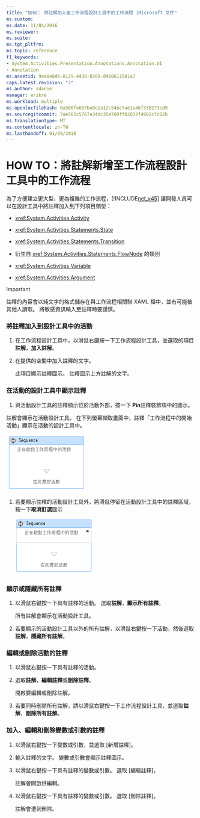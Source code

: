 ```yaml
---
title: "如何： 將註解加入至工作流程設計工具中的工作流程 |Microsoft 文件"
ms.custom: 
ms.date: 11/04/2016
ms.reviewer: 
ms.suite: 
ms.tgt_pltfrm: 
ms.topic: reference
f1_keywords:
- System.Activities.Presentation.Annotations.Annotation.UI
- Annotation
ms.assetid: 9aa0e8d6-8129-4438-8389-d460611581a7
caps.latest.revision: "7"
ms.author: sdanie
manager: erikre
ms.workload: multiple
ms.openlocfilehash: 0a508fe657be8e2a12c54bc7ae1a46f338273cd9
ms.sourcegitcommit: 7ae502c5767a34dc35e760ff02032f4902c7c02b
ms.translationtype: MT
ms.contentlocale: zh-TW
ms.lasthandoff: 01/09/2018
---
```

# <a name="how-to-add-comments-to-a-workflow-in-the-workflow-designer"></a>HOW TO：將註解新增至工作流程設計工具中的工作流程
為了方便建立更大型、更為複雜的工作流程，[!INCLUDE[net_v45](../ide/includes/net_v45_md.md)] 讓開發人員可以在設計工具中將註釋加入到下列項目類型：  
  
-   <xref:System.Activities.Activity>  
  
-   <xref:System.Activities.Statements.State>  
  
-   <xref:System.Activities.Statements.Transition>  
  
-   衍生自 <xref:System.Activities.Statements.FlowNode> 的類別  
  
-   <xref:System.Activities.Variable>  
  
-   <xref:System.Activities.Argument>  
  
> [!IMPORTANT]
>  註釋的內容會以純文字的格式儲存在與工作流程相關聯 XAML 檔中，並有可能被其他人讀取。 將敏感資訊輸入至註釋時要謹慎。  
  
### <a name="adding-an-annotation-to-an-activity-in-the-designer"></a>將註釋加入到設計工具中的活動  
  
1. 在工作流程設計工具中，以滑鼠右鍵按一下工作流程設計工具，並選取的項目**註解**，**加入註解**。  
  
1. 在提供的空間中加入註釋的文字。  
  
   此項目顯示註釋圖示。 註釋圖示上方註解的文字。

### <a name="displaying-an-annotation-in-an-activitys-designer"></a>在活動的設計工具中顯示註釋  
  
1.  與活動設計工具的註釋顯示位於活動外部，按一下  **Pin**註釋裝飾項中的圖示。  
  
   註解會顯示在活動設計工具。 在下列螢幕擷取畫面中，註釋「工作流程中的開始活動」顯示在活動的設計工具中。  
  
   ![活動設計工具中顯示的註釋](../workflow-designer/media/annotationindesigner.png "AnnotationInDesigner")  
  
1. 若要顯示註釋的活動設計工具外，將滑鼠停留在活動設計工具中的註釋區域，按一下**取消釘選**圖示  
  
   ![活動的設計工具外部顯示註釋](../workflow-designer/media/annotationoutsidedesigner.png "AnnotationOutsideDesigner")  
  
### <a name="showing-or-hiding-all-annotations"></a>顯示或隱藏所有註釋

1. 以滑鼠右鍵按一下具有註釋的活動。 選取**註解**，**顯示所有註釋**。

   所有註解會顯示在活動設計工具。

1. 若要顯示的活動設計工具以外的所有註解，以滑鼠右鍵按一下活動，然後選取**註解**，**隱藏所有註解**。

### <a name="editing-or-deleting-an-annotation-for-an-activity"></a>編輯或刪除活動的註釋

1. 以滑鼠右鍵按一下具有註釋的活動。

1. 選取**註解**，**編輯註釋**或**刪除註釋**。

   開啟要編輯或刪除註解。

1. 若要同時刪除所有註解，請以滑鼠右鍵按一下工作流程設計工具，並選取**註解**，**刪除所有註解**。

### <a name="adding-editing-and-deleting-an-annotation-for-a-variable-or-argument"></a>加入、編輯和刪除變數或引數的註釋

1. 以滑鼠右鍵按一下變數或引數，並選取 [新增註釋]。

1. 輸入註釋的文字。 變數或引數會顯示註釋圖示。

1. 以滑鼠右鍵按一下具有註釋的變數或引數。 選取 [編輯註釋]。

   註解會開啟供編輯。

1. 以滑鼠右鍵按一下具有註釋的變數或引數。 選取 [刪除註釋]。

   註解會遭到刪除。